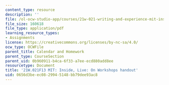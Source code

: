```yaml
---
content_type: resource
description: ''
file: /ol-ocw-studio-app/courses/21w-021-writing-and-experience-mit-inside-live-fall-2013/0656d3beec0829945148bb79dee93ac8_MIT21W_021F13_Workshops.pdf
file_size: 160618
file_type: application/pdf
learning_resource_types:
- Assignments
license: https://creativecommons.org/licenses/by-nc-sa/4.0/
ocw_type: OCWFile
parent_title: Calendar and Homework
parent_type: CourseSection
parent_uid: 0b960911-b4ca-6f33-a7ee-ecd880add8ee
resourcetype: Document
title: '21W.021F13 MIT: Inside, Live: On Workshops handout'
uid: 0656d3be-ec08-2994-5148-bb79dee93ac8
---
```

